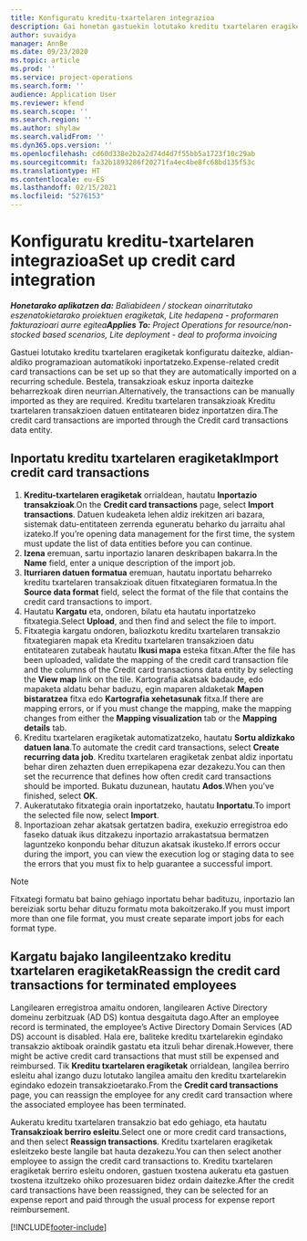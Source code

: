 ```yaml
---
title: Konfiguratu kreditu-txartelaren integrazioa
description: Gai honetan gastuekin lotutako kreditu txartelaren eragiketak nola inportatu eta nola mantendu azaltzen da.
author: suvaidya
manager: AnnBe
ms.date: 09/23/2020
ms.topic: article
ms.prod: ''
ms.service: project-operations
ms.search.form: ''
audience: Application User
ms.reviewer: kfend
ms.search.scope: ''
ms.search.region: ''
ms.author: shylaw
ms.search.validFrom: ''
ms.dyn365.ops.version: ''
ms.openlocfilehash: cd60d338e2b2a2d74d4d7f55bb5a1723f10c29ab
ms.sourcegitcommit: fa32b1893286f20271fa4ec4be8fc68bd135f53c
ms.translationtype: HT
ms.contentlocale: eu-ES
ms.lasthandoff: 02/15/2021
ms.locfileid: "5276153"
---
```

# <a name="set-up-credit-card-integration"></a><span data-ttu-id="08ae4-103">Konfiguratu kreditu-txartelaren integrazioa</span><span class="sxs-lookup"><span data-stu-id="08ae4-103">Set up credit card integration</span></span>

<span data-ttu-id="08ae4-104">_**Honetarako aplikatzen da:** Baliabideen / stockean oinarritutako eszenatokietarako proiektuen eragiketak, Lite hedapena - proformaren fakturazioari aurre egitea_</span><span class="sxs-lookup"><span data-stu-id="08ae4-104">_**Applies To:** Project Operations for resource/non-stocked based scenarios, Lite deployment - deal to proforma invoicing_</span></span>

<span data-ttu-id="08ae4-105">Gastuei lotutako kreditu txartelaren eragiketak konfiguratu daitezke, aldian-aldiko programazioan automatikoki inportatzeko.</span><span class="sxs-lookup"><span data-stu-id="08ae4-105">Expense-related credit card transactions can be set up so that they are automatically imported on a recurring schedule.</span></span> <span data-ttu-id="08ae4-106">Bestela, transakzioak eskuz inporta daitezke beharrezkoak diren neurrian.</span><span class="sxs-lookup"><span data-stu-id="08ae4-106">Alternatively, the transactions can be manually imported as they are required.</span></span> <span data-ttu-id="08ae4-107">Kreditu txartelaren transakzioak Kreditu txartelaren transakzioen datuen entitatearen bidez inportatzen dira.</span><span class="sxs-lookup"><span data-stu-id="08ae4-107">The credit card transactions are imported through the Credit card transactions data entity.</span></span>

## <a name="import-credit-card-transactions"></a><span data-ttu-id="08ae4-108">Inportatu kreditu txartelaren eragiketak</span><span class="sxs-lookup"><span data-stu-id="08ae4-108">Import credit card transactions</span></span>

1. <span data-ttu-id="08ae4-109">**Kreditu-txartelaren eragiketak** orrialdean, hautatu **Inportazio transakzioak**.</span><span class="sxs-lookup"><span data-stu-id="08ae4-109">On the **Credit card transactions** page, select **Import transactions**.</span></span> <span data-ttu-id="08ae4-110">Datuen kudeaketa lehen aldiz irekitzen ari bazara, sistemak datu-entitateen zerrenda eguneratu beharko du jarraitu ahal izateko.</span><span class="sxs-lookup"><span data-stu-id="08ae4-110">If you’re opening data management for the first time, the system must update the list of data entities before you can continue.</span></span>
2. <span data-ttu-id="08ae4-111">**Izena** eremuan, sartu inportazio lanaren deskribapen bakarra.</span><span class="sxs-lookup"><span data-stu-id="08ae4-111">In the **Name** field, enter a unique description of the import job.</span></span>
3. <span data-ttu-id="08ae4-112">**Iturriaren datuen formatua** eremuan, hautatu inportatu beharreko kreditu txartelaren transakzioak dituen fitxategiaren formatua.</span><span class="sxs-lookup"><span data-stu-id="08ae4-112">In the **Source data format** field, select the format of the file that contains the credit card transactions to import.</span></span>
4. <span data-ttu-id="08ae4-113">Hautatu **Kargatu** eta, ondoren, bilatu eta hautatu inportatzeko fitxategia.</span><span class="sxs-lookup"><span data-stu-id="08ae4-113">Select **Upload**, and then find and select the file to import.</span></span>
5. <span data-ttu-id="08ae4-114">Fitxategia kargatu ondoren, baliozkotu kreditu txartelaren transakzio fitxategiaren mapak eta Kreditu txartelaren transakzioen datu entitatearen zutabeak hautatu **Ikusi mapa** esteka fitxan.</span><span class="sxs-lookup"><span data-stu-id="08ae4-114">After the file has been uploaded, validate the mapping of the credit card transaction file and the columns of the Credit card transactions data entity by selecting the **View map** link on the tile.</span></span> <span data-ttu-id="08ae4-115">Kartografia akatsak badaude, edo mapaketa aldatu behar baduzu, egin maparen aldaketak **Mapen bistaratzea** fitxa edo **Kartografia xehetasunak** fitxa.</span><span class="sxs-lookup"><span data-stu-id="08ae4-115">If there are mapping errors, or if you must change the mapping, make the mapping changes from either the **Mapping visualization** tab or the **Mapping details** tab.</span></span>
6. <span data-ttu-id="08ae4-116">Kreditu txartelaren eragiketak automatizatzeko, hautatu **Sortu aldizkako datuen lana**.</span><span class="sxs-lookup"><span data-stu-id="08ae4-116">To automate the credit card transactions, select **Create recurring data job**.</span></span> <span data-ttu-id="08ae4-117">Kreditu txartelaren eragiketak zenbat aldiz inportatu behar diren zehazten duen errepikapena ezar dezakezu.</span><span class="sxs-lookup"><span data-stu-id="08ae4-117">You can then set the recurrence that defines how often credit card transactions should be imported.</span></span> <span data-ttu-id="08ae4-118">Bukatu duzunean, hautatu **Ados**.</span><span class="sxs-lookup"><span data-stu-id="08ae4-118">When you’ve finished, select **OK**.</span></span>
7. <span data-ttu-id="08ae4-119">Aukeratutako fitxategia orain inportatzeko, hautatu **Inportatu**.</span><span class="sxs-lookup"><span data-stu-id="08ae4-119">To import the selected file now, select **Import**.</span></span>
8. <span data-ttu-id="08ae4-120">Inportazioan zehar akatsak gertatzen badira, exekuzio erregistroa edo faseko datuak ikus ditzakezu inportazio arrakastatsua bermatzen laguntzeko konpondu behar dituzun akatsak ikusteko.</span><span class="sxs-lookup"><span data-stu-id="08ae4-120">If errors occur during the import, you can view the execution log or staging data to see the errors that you must fix to help guarantee a successful import.</span></span>

> [!NOTE]
> <span data-ttu-id="08ae4-121">Fitxategi formatu bat baino gehiago inportatu behar badituzu, inportazio lan bereiziak sortu behar dituzu formatu mota bakoitzerako.</span><span class="sxs-lookup"><span data-stu-id="08ae4-121">If you must import more than one file format, you must create separate import jobs for each format type.</span></span>

## <a name="reassign-the-credit-card-transactions-for-terminated-employees"></a><span data-ttu-id="08ae4-122">Kargatu bajako langileentzako kreditu txartelaren eragiketak</span><span class="sxs-lookup"><span data-stu-id="08ae4-122">Reassign the credit card transactions for terminated employees</span></span>

<span data-ttu-id="08ae4-123">Langilearen erregistroa amaitu ondoren, langilearen Active Directory domeinu zerbitzuak (AD DS) kontua desgaituta dago.</span><span class="sxs-lookup"><span data-stu-id="08ae4-123">After an employee record is terminated, the employee’s Active Directory Domain Services (AD DS) account is disabled.</span></span> <span data-ttu-id="08ae4-124">Hala ere, baliteke kreditu txartelarekin egindako transakzio aktiboak oraindik gastatu eta itzuli behar direnak.</span><span class="sxs-lookup"><span data-stu-id="08ae4-124">However, there might be active credit card transactions that must still be expensed and reimbursed.</span></span> <span data-ttu-id="08ae4-125">Tik **Kreditu txartelaren eragiketak** orrialdean, langilea berriro esleitu ahal izango duzu lotutako langilea amaitu den kreditu txartelarekin egindako edozein transakzioetarako.</span><span class="sxs-lookup"><span data-stu-id="08ae4-125">From the **Credit card transactions** page, you can reassign the employee for any credit card transaction where the associated employee has been terminated.</span></span>

<span data-ttu-id="08ae4-126">Aukeratu kreditu txartelaren transakzio bat edo gehiago, eta hautatu **Transakzioak berriro esleitu**.</span><span class="sxs-lookup"><span data-stu-id="08ae4-126">Select one or more credit card transactions, and then select **Reassign transactions**.</span></span> <span data-ttu-id="08ae4-127">Kreditu txartelaren eragiketak esleitzeko beste langile bat hauta dezakezu.</span><span class="sxs-lookup"><span data-stu-id="08ae4-127">You can then select another employee to assign the credit card transactions to.</span></span> <span data-ttu-id="08ae4-128">Kreditu txartelaren eragiketak berriro esleitu ondoren, gastuen txostena aukeratu eta gastuen txostena itzultzeko ohiko prozesuaren bidez ordain daitezke.</span><span class="sxs-lookup"><span data-stu-id="08ae4-128">After the credit card transactions have been reassigned, they can be selected for an expense report and paid through the usual process for expense report reimbursement.</span></span>


[!INCLUDE[footer-include](../includes/footer-banner.md)]